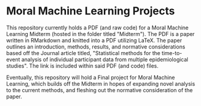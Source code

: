 # Moral Machine Learning Projects

This repository currently holds a PDF (and raw code) for a Moral Machine Learning Midterm (hosted in the folder titled "Midterm"). The PDF is a paper written in RMarkdown and knitted into a PDF utilizing LaTeX. The paper outlines an introduction, methods, results, and normative considerations based off the Journal article titled, "Statistical methods for the time-to-event analysis of individual participant data from multiple epidemiological studies". The link is included within said PDF (and code) files. 

Eventually, this repository will hold a Final project for Moral Machine Learning, which builds off the Midterm in hopes of expanding novel analysis to the current methods, and fleshing out the normative consideration of the paper. 
